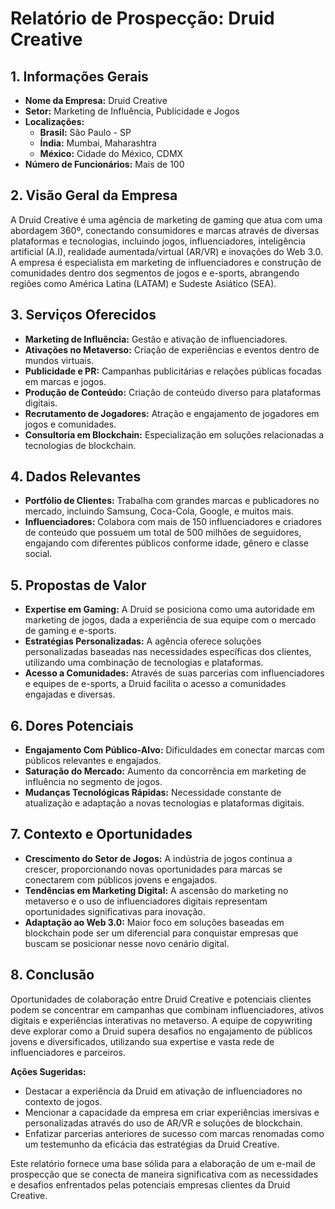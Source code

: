 # Relatório de Prospecção: Druid Creative

## 1. Informações Gerais
- **Nome da Empresa:** Druid Creative
- **Setor:** Marketing de Influência, Publicidade e Jogos
- **Localizações:** 
  - **Brasil:** São Paulo - SP
  - **Índia:** Mumbai, Maharashtra
  - **México:** Cidade do México, CDMX
- **Número de Funcionários:** Mais de 100

## 2. Visão Geral da Empresa
A Druid Creative é uma agência de marketing de gaming que atua com uma abordagem 360º, conectando consumidores e marcas através de diversas plataformas e tecnologias, incluindo jogos, influenciadores, inteligência artificial (A.I), realidade aumentada/virtual (AR/VR) e inovações do Web 3.0. A empresa é especialista em marketing de influenciadores e construção de comunidades dentro dos segmentos de jogos e e-sports, abrangendo regiões como América Latina (LATAM) e Sudeste Asiático (SEA).

## 3. Serviços Oferecidos
- **Marketing de Influência:** Gestão e ativação de influenciadores.
- **Ativações no Metaverso:** Criação de experiências e eventos dentro de mundos virtuais.
- **Publicidade e PR:** Campanhas publicitárias e relações públicas focadas em marcas e jogos.
- **Produção de Conteúdo:** Criação de conteúdo diverso para plataformas digitais.
- **Recrutamento de Jogadores:** Atração e engajamento de jogadores em jogos e comunidades.
- **Consultoria em Blockchain:** Especialização em soluções relacionadas a tecnologias de blockchain.

## 4. Dados Relevantes
- **Portfólio de Clientes:** Trabalha com grandes marcas e publicadores no mercado, incluindo Samsung, Coca-Cola, Google, e muitos mais.
- **Influenciadores:** Colabora com mais de 150 influenciadores e criadores de conteúdo que possuem um total de 500 milhões de seguidores, engajando com diferentes públicos conforme idade, gênero e classe social.
  
## 5. Propostas de Valor
- **Expertise em Gaming:** A Druid se posiciona como uma autoridade em marketing de jogos, dada a experiência de sua equipe com o mercado de gaming e e-sports.
- **Estratégias Personalizadas:** A agência oferece soluções personalizadas baseadas nas necessidades específicas dos clientes, utilizando uma combinação de tecnologias e plataformas.
- **Acesso a Comunidades:** Através de suas parcerias com influenciadores e equipes de e-sports, a Druid facilita o acesso a comunidades engajadas e diversas.

## 6. Dores Potenciais
- **Engajamento Com Público-Alvo:** Dificuldades em conectar marcas com públicos relevantes e engajados.
- **Saturação do Mercado:** Aumento da concorrência em marketing de influência no segmento de jogos.
- **Mudanças Tecnológicas Rápidas:** Necessidade constante de atualização e adaptação a novas tecnologias e plataformas digitais.

## 7. Contexto e Oportunidades
- **Crescimento do Setor de Jogos:** A indústria de jogos continua a crescer, proporcionando novas oportunidades para marcas se conectarem com públicos jovens e engajados.
- **Tendências em Marketing Digital:** A ascensão do marketing no metaverso e o uso de influenciadores digitais representam oportunidades significativas para inovação.
- **Adaptação ao Web 3.0:** Maior foco em soluções baseadas em blockchain pode ser um diferencial para conquistar empresas que buscam se posicionar nesse novo cenário digital.

## 8. Conclusão
Oportunidades de colaboração entre Druid Creative e potenciais clientes podem se concentrar em campanhas que combinam influenciadores, ativos digitais e experiências interativas no metaverso. A equipe de copywriting deve explorar como a Druid supera desafios no engajamento de públicos jovens e diversificados, utilizando sua expertise e vasta rede de influenciadores e parceiros. 

**Ações Sugeridas:**
- Destacar a experiência da Druid em ativação de influenciadores no contexto de jogos.
- Mencionar a capacidade da empresa em criar experiências imersivas e personalizadas através do uso de AR/VR e soluções de blockchain.
- Enfatizar parcerias anteriores de sucesso com marcas renomadas como um testemunho da eficácia das estratégias da Druid Creative.

Este relatório fornece uma base sólida para a elaboração de um e-mail de prospecção que se conecta de maneira significativa com as necessidades e desafios enfrentados pelas potenciais empresas clientes da Druid Creative.